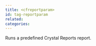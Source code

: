 ```yaml
---
title: <cfreportparam>
id: tag-reportparam
related:
categories:
---
```


Runs a predefined Crystal Reports report.
